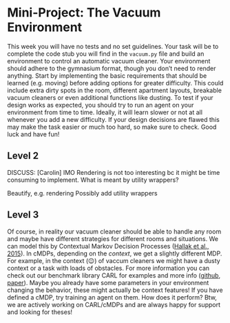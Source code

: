 # Mini-Project: The Vacuum Environment
This week you will have no tests and no set guidelines. 
Your task will be to complete the code stub you will find in the `vacuum.py` file and build an environment to control an automatic vacuum cleaner. 
Your environment should adhere to the gymnasium format, though you don’t need to render anything. 
Start by implementing the basic requirements that should be learned (e.g. moving) before adding options for greater difficulty. 
This could include extra dirty spots in the room, different apartment layouts, breakable vacuum cleaners or even additional functions like dusting. 
To test if your design works as expected, you should try to run an agent on your environment from time to time. 
Ideally, it will learn slower or not at all whenever you add a new difficulty. 
If your design decisions are flawed this may make the task easier or much too hard, so make sure to check. Good luck and have fun!


## Level 2
DISCUSS: [Carolin] IMO Rendering is not too interesting bc it might be time consuming to implement. What is meant by utility wrappers?

Beautify, e.g. rendering
Possibly add utility wrappers

## Level 3 
Of course, in reality our vacuum cleaner should be able to handle any room and maybe have different strategies for different rooms and situations.
We can model this by Contextual Markov Decision Processes ([Hallak et al., 2015](https://arxiv.org/abs/1502.02259)).
In cMDPs, depending on the *context*, we get a slightly different MDP. For example, in the context (😉) of vaccum cleaners we might have a dusty context or a task with loads of obstacles.
For more information you can check out our benchmark library CARL for examples and more info ([github](https://github.com/automl/CARL), [paper](https://arxiv.org/abs/2202.04500)).
Maybe you already have some parameters in your environment changing the behavior, these might actually be context features!
If you have defined a cMDP, try training an agent on them. How does it perform?
Btw, we are actively working on CARL/cMDPs and are always happy for support and looking for theses!